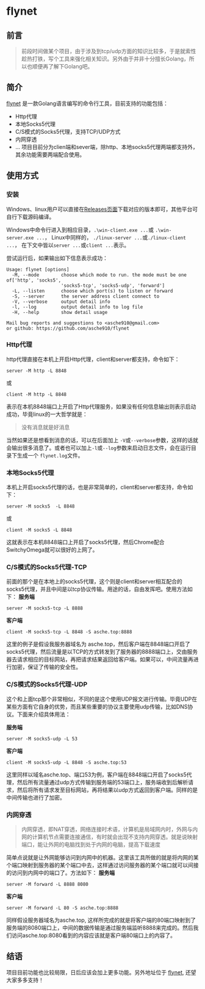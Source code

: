 # flynet 
## 前言
> 前段时间做某个项目，由于涉及到tcp/udp方面的知识比较多，于是就索性趁热打铁，写个工具来强化相关知识。另外由于并非十分擅长Golang，所以也顺便再了解下Golang吧。

## 简介
[flynet](https://github.com/asche910/flynet) 是一款Golang语言编写的命令行工具，目前支持的功能包括：

* Http代理
* 本地Socks5代理
* C/S模式的Socks5代理，支持TCP/UDP方式
* 内网穿透
* ...
项目目前分为clien端和sever端，除http、本地socks5代理两端都支持外，其余功能需要两端配合使用。

## 使用方式
###  安装
Windows、linux用户可以直接在[Releases页面](https://github.com/asche910/flynet/releases)下载对应的版本即可，其他平台可自行下载源码编译。

Windows中命令行进入到相应目录，```.\win-client.exe ...```或  ```.\win-server.exe ...```，
Linux中同样的， ```./linux-server ...```或```./linux-client ...```，
在下文中皆以```server ...```或```client ...```表示。

尝试运行后，如果输出如下信息表示成功：
```
Usage: flynet [options]
  -M, --mode        choose which mode to run. the mode must be one of['http', 'socks5',
                    'socks5-tcp', 'socks5-udp', 'forward']
  -L, --listen      choose which port(s) to listen or forward
  -S, --server      the server address client connect to
  -V, --verbose     output detail info
  -l, --log         output detail info to log file
  -H, --help        show detail usage

Mail bug reports and suggestions to <asche910@gmail.com>
or github: https://github.com/asche910/flynet
```

### Http代理
http代理直接在本机上开启Http代理，client和server都支持，命令如下：
```
server -M http -L 8848 
```
或
```
client -M http -L 8848
```
表示在本机8848端口上开启了Http代理服务，如果没有任何信息输出则表示启动成功，毕竟linux的一大哲学就是：
> 没有消息就是好消息

当然如果还是想看到消息的话，可以在后面加上 ```-V```或```--verbose```参数，这样的话就会输出很多消息了。或者也可以加上```-l```或```--log```参数来启动日志文件，会在运行目录下生成一个 ```flynet.log```文件。

### 本地Socks5代理
本机上开启socks5代理的话，也是非常简单的，client和server都支持，命令如下：
```
server -M socks5  -L 8848
```
或
```
client -M socks5 -L 8848
```
这就表示在本机8848端口上开启了socks5代理，然后Chrome配合SwitchyOmega就可以很好的上网了。

### C/S模式的Socks5代理-TCP
前面的那个是在本地上的socks5代理，这个则是client和server相互配合的socks5代理，并且中间是以tcp协议传输。用途的话，自由发挥吧。使用方法如下：
**服务端**
```
server -M socks5-tcp -L 8888
```
**客户端**
```
client -M socks5-tcp -L 8848 -S asche.top:8888
```
这里的例子是假设我服务器域名为 asche.top，然后客户端在8848端口开启了socks5代理，然后流量是以TCP的方式转发到了服务器的8888端口上，交由服务器去请求相应的目标网站，再把请求结果返回给客户端。如果可以，中间流量再进行加密，保证了传输的安全性。


### C/S模式的Socks5代理-UDP
这个和上面tcp那个非常相似，不同的是这个使用UDP报文进行传输。毕竟UDP在某些方面有它自身的优势，而且某些重要的协议主要使用udp传输，比如DNS协议。下面来介绍具体用法：

**服务端**
```
server -M socks5-udp -L 53
```
**客户端**
```
client -M socks5-udp -L 8848 -S asche.top:53
```
这里同样以域名asche.top、端口53为例，客户端在8848端口开启了socks5代理，然后所有流量通过udp方式传输到服务端的53端口上，服务端收到后解析请求，然后将所有请求发至目标网站，再将结果以udp方式返回到客户端。同样的是中间传输也进行了加密。


### 内网穿透
> 内网穿透，即NAT穿透，网络连接时术语，计算机是局域网内时，外网与内网的计算机节点需要连接通信，有时就会出现不支持内网穿透。就是说映射端口，能让外网的电脑找到处于内网的电脑，提高下载速度

简单点说就是让外网能够访问到内网中的机器。这里该工具所做的就是将内网的某个端口映射到服务器的某个端口中去，这样通过访问服务器的某个端口就可以间接的访问到内网中的端口了。方法如下：
**服务端**
```
server -M forward -L 8888 8080
```
**客户端**
```
server -M forward -L 80 -S asche.top:8888
```
 同样假设服务器域名为asche.top, 这样所完成的就是将客户端的80端口映射到了服务端的8080端口上，中间的数据传输是通过服务端监听8888来完成的。然后我们访问asche.top:8080看到的内容应该就是客户端80端口上的内容了。

## 结语
项目目前功能也比较局限，日后应该会加上更多功能。另外地址位于 [flynet](https://github.com/asche910/flynet), 还望大家多多支持！
